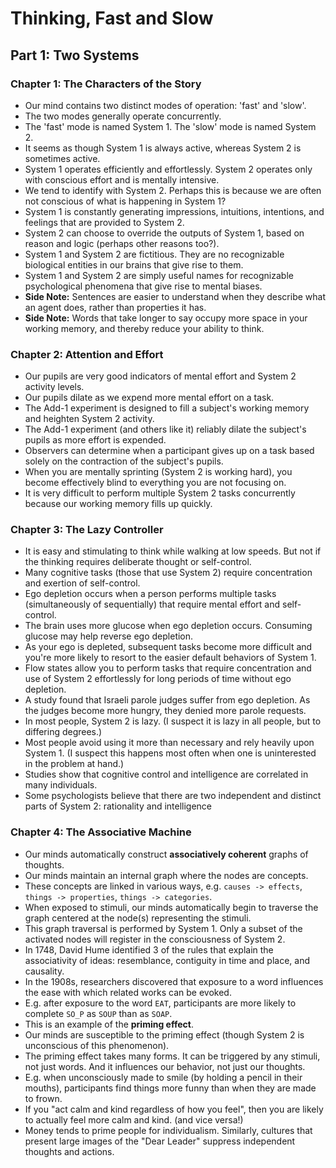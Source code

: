 # Thinking, Fast and Slow

## Part 1: Two Systems

### Chapter 1: The Characters of the Story

* Our mind contains two distinct modes of operation: 'fast' and 'slow'.
* The two modes generally operate concurrently. 
* The 'fast' mode is named System 1. The 'slow' mode is named System 2.
* It seems as though System 1 is always active, whereas System 2 is sometimes active.
* System 1 operates efficiently and effortlessly. System 2 operates only with conscious effort and is mentally intensive.
* We tend to identify with System 2. Perhaps this is because we are often not conscious of what is happening in System 1?
* System 1 is constantly generating impressions, intuitions, intentions, and feelings that are provided to System 2.
* System 2 can choose to override the outputs of System 1, based on reason and logic (perhaps other reasons too?).
* System 1 and System 2 are fictitious. They are no recognizable biological entities in our brains that give rise to them.
* System 1 and System 2 are simply useful names for recognizable psychological phenomena that give rise to mental biases.
* **Side Note:** Sentences are easier to understand when they describe what an agent does, rather than properties it has.
* **Side Note:** Words that take longer to say occupy more space in your working memory, and thereby reduce your ability to think. 

### Chapter 2: Attention and Effort

* Our pupils are very good indicators of mental effort and System 2 activity levels.
* Our pupils dilate as we expend more mental effort on a task.
* The Add-1 experiment is designed to fill a subject's working memory and heighten System 2 activity.
* The Add-1 experiment (and others like it) reliably dilate the subject's pupils as more effort is expended.
* Observers can determine when a participant gives up on a task based solely on the contraction of the subject's pupils.
* When you are mentally sprinting (System 2 is working hard), you become effectively blind to everything you are not focusing on.
* It is very difficult to perform multiple System 2 tasks concurrently because our working memory fills up quickly.

### Chapter 3: The Lazy Controller

* It is easy and stimulating to think while walking at low speeds. But not if the thinking requires deliberate thought or self-control.
* Many cognitive tasks (those that use System 2) require concentration and exertion of self-control. 
* Ego depletion occurs when a person performs multiple tasks (simultaneously of sequentially) that require mental effort and self-control.
* The brain uses more glucose when ego depletion occurs. Consuming glucose may help reverse ego depletion.
* As your ego is depleted, subsequent tasks become more difficult and you're more likely to resort to the easier default behaviors of System 1.
* Flow states allow you to perform tasks that require concentration and use of System 2 effortlessly for long periods of time without ego depletion.
* A study found that Israeli parole judges suffer from ego depletion. As the judges become more hungry, they denied more parole requests.
* In most people, System 2 is lazy. (I suspect it is lazy in all people, but to differing degrees.)
* Most people avoid using it more than necessary and rely heavily upon System 1. (I suspect this happens most often when one is uninterested in the problem at hand.)
* Studies show that cognitive control and intelligence are correlated in many individuals. 
* Some psychologists believe that there are two independent and distinct parts of System 2: rationality and intelligence

### Chapter 4: The Associative Machine

* Our minds automatically construct **associatively coherent** graphs of thoughts.
* Our minds maintain an internal graph where the nodes are concepts.
* These concepts are linked in various ways, e.g. `causes -> effects`, `things -> properties`, `things -> categories`.
* When exposed to stimuli, our minds automatically begin to traverse the graph centered at the node(s) representing the stimuli.
* This graph traversal is performed by System 1. Only a subset of the activated nodes will register in the consciousness of System 2.
* In 1748, David Hume identified 3 of the rules that explain the associativity of ideas: resemblance, contiguity in time and place, and causality.
* In the 1908s, researchers discovered that exposure to a word influences the ease with which related works can be evoked.
* E.g. after exposure to the word `EAT`, participants are more likely to complete `SO_P` as `SOUP` than as `SOAP`.
* This is an example of the **priming effect**.
* Our minds are susceptible to the priming effect (though System 2 is unconscious of this phenomenon).
* The priming effect takes many forms. It can be triggered by any stimuli, not just words. And it influences our behavior, not just our thoughts.
* E.g. when unconsciously made to smile (by holding a pencil in their mouths), participants find things more funny than when they are made to frown.
* If you "act calm and kind regardless of how you feel", then you are likely to actually feel more calm and kind. (and vice versa!)
* Money tends to prime people for individualism. Similarly, cultures that present large images of the "Dear Leader" suppress independent thoughts and actions.

